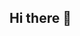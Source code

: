 ## Hi there 👋

<!--
**Arvind13s/Arvind13s** is a ✨ _special_ ✨ repository because its `README.md` (this file) appears on your GitHub profile.

Here are some ideas to get you started:
## Hi there 👋

I'm Arvind Singh, a B.Tech CS student with a specialization in AI/ML. I’m passionate about leveraging technology to solve real-world problems and always on the lookout for new challenges. Here’s a bit about me:

- 🔭I’m currently working on: Developing a machine learning model for predicting stock market trends.
- 🌱I’m currently learning: Deep learning techniques and their applications in natural language processing.
- 👯I’m looking to collaborate on: Open source AI/ML projects that have a positive social impact.
- 🤔I’m looking for help with: Enhancing my understanding of reinforcement learning.
- 💬Ask me about: Anything related to AI/ML, especially if you need advice or tips on projects!
- 📫How to reach me: singharvind1352@gmail.com | LinkedIn Profile-(https://www.linkedin.com/in/arvind-singh-881b02219/)
- 🌳https://linktr.ee/Arvind13s
- 😄Pronouns: [Arsh]
- ⚡ Fun fact: I have a knack for solving Rubik's Cubes—fastest time is under 30 seconds!


